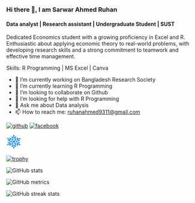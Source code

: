 ### Hi there 👋, I am Sarwar Ahmed Ruhan
#### Data analyst | Research assistant | Undergraduate Student | SUST
Dedicated Economics student with a growing proficiency in Excel and R. Enthusiastic about applying economic theory to real-world problems, with developing research skills and a strong commitment to teamwork and effective time management.

Skills: R Programming | MS Excel | Canva

- 🔭 I’m currently working on Bangladesh Research Society 
- 🌱 I’m currently learning R Programming 
- 👯 I’m looking to collaborate on Github 
- 🤔 I’m looking for help with R Programming 
- 💬 Ask me about Data analysis 
- 📫 How to reach me: ruhanahmed9311@gmail.com 


[<img src='https://cdn.jsdelivr.net/npm/simple-icons@3.0.1/icons/github.svg' alt='github' height='40'>](https://github.com/Ruhan006)  [<img src='https://cdn.jsdelivr.net/npm/simple-icons@3.0.1/icons/facebook.svg' alt='facebook' height='40'>](https://www.facebook.com/https://www.facebook.com/ahmed.ruhan.9066?mibextid=LQQJ4d)  

<a href='https://archiveprogram.github.com/'><img src='https://raw.githubusercontent.com/acervenky/animated-github-badges/master/assets/acbadge.gif' width='40' height='40'></a> 

[![trophy](https://github-profile-trophy.vercel.app/?username=Ruhan006)](https://github.com/ryo-ma/github-profile-trophy)

![GitHub stats](https://github-readme-stats.vercel.app/api?username=Ruhan006&show_icons=true)  

![GitHub metrics](https://metrics.lecoq.io/Ruhan006)  

![GitHub streak stats](https://streak-stats.demolab.com/?user=Ruhan006)  

